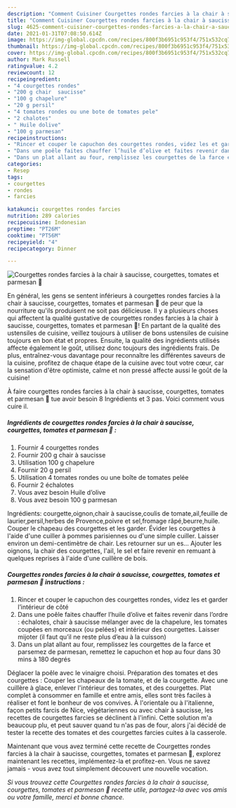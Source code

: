 ```yaml
---
description: "Comment Cuisiner Courgettes rondes farcies à la chair à saucisse, courgettes, tomates et parmesan 🤤"
title: "Comment Cuisiner Courgettes rondes farcies à la chair à saucisse, courgettes, tomates et parmesan 🤤"
slug: 4625-comment-cuisiner-courgettes-rondes-farcies-a-la-chair-a-saucisse-courgettes-tomates-et-parmesan
date: 2021-01-31T07:08:50.614Z
image: https://img-global.cpcdn.com/recipes/800f3b6951c953f4/751x532cq70/courgettes-rondes-farcies-a-la-chair-a-saucisse-courgettes-tomates-et-parmesan-🤤-photo-principale-de-la-recette.jpg
thumbnail: https://img-global.cpcdn.com/recipes/800f3b6951c953f4/751x532cq70/courgettes-rondes-farcies-a-la-chair-a-saucisse-courgettes-tomates-et-parmesan-🤤-photo-principale-de-la-recette.jpg
cover: https://img-global.cpcdn.com/recipes/800f3b6951c953f4/751x532cq70/courgettes-rondes-farcies-a-la-chair-a-saucisse-courgettes-tomates-et-parmesan-🤤-photo-principale-de-la-recette.jpg
author: Mark Russell
ratingvalue: 4.2
reviewcount: 12
recipeingredient:
- "4 courgettes rondes"
- "200 g chair  saucisse"
- "100 g chapelure"
- "20 g persil"
- "4 tomates rondes ou une bote de tomates pele"
- "2 chalotes"
- " Huile dolive"
- "100 g parmesan"
recipeinstructions:
- "Rincer et couper le capuchon des courgettes rondes, videz les et garder l’intérieur de côté"
- "Dans une poêle faites chauffer l’huile d’olive et faites revenir dans l’ordre : échalotes, chair à saucisse mélanger avec de la chapelure, les tomates coupées en morceaux (ou pelées) et intérieur des courgettes. Laisser mijoter (il faut qu’il ne reste plus d’eau à la cuisson)"
- "Dans un plat allant au four, remplissez les courgettes de la farce et parsemez de parmesan, remettez le capuchon et hop au four dans 30 mins à 180 degrés"
categories:
- Resep
tags:
- courgettes
- rondes
- farcies

katakunci: courgettes rondes farcies 
nutrition: 289 calories
recipecuisine: Indonesian
preptime: "PT26M"
cooktime: "PT56M"
recipeyield: "4"
recipecategory: Dinner

---
```



![Courgettes rondes farcies à la chair à saucisse, courgettes, tomates et parmesan 🤤](https://img-global.cpcdn.com/recipes/800f3b6951c953f4/751x532cq70/courgettes-rondes-farcies-a-la-chair-a-saucisse-courgettes-tomates-et-parmesan-🤤-photo-principale-de-la-recette.jpg)

En général, les gens se sentent inférieurs à courgettes rondes farcies à la chair à saucisse, courgettes, tomates et parmesan 🤤 de peur que la nourriture qu'ils produisent ne soit pas délicieuse. Il y a plusieurs choses qui affectent la qualité gustative de courgettes rondes farcies à la chair à saucisse, courgettes, tomates et parmesan 🤤! En partant de la qualité des ustensiles de cuisine, veillez toujours à utiliser de bons ustensiles de cuisine toujours en bon état et propres. Ensuite, la qualité des ingrédients utilisés affecte également le goût, utilisez donc toujours des ingrédients frais. De plus, entraînez-vous davantage pour reconnaître les différentes saveurs de la cuisine, profitez de chaque étape de la cuisine avec tout votre cœur, car la sensation d'être optimiste, calme et non pressé affecte aussi le goût de la cuisine!

<!--inarticleads1-->

À faire courgettes rondes farcies à la chair à saucisse, courgettes, tomates et parmesan 🤤 tue avoir besoin 8 Ingrédients et 3 pas. Voici comment vous cuire il.

##### Ingrédients de courgettes rondes farcies à la chair à saucisse, courgettes, tomates et parmesan 🤤 :

1. Fournir 4 courgettes rondes
1. Fournir 200 g chair à saucisse
1. Utilisation 100 g chapelure
1. Fournir 20 g persil
1. Utilisation 4 tomates rondes ou une boîte de tomates pelée
1. Fournir 2 échalotes
1. Vous avez besoin  Huile d’olive
1. Vous avez besoin 100 g parmesan


Ingrédients: courgette,oignon,chair à saucisse,coulis de tomate,ail,feuille de laurier,persil,herbes de Provence,poivre et sel,fromage râpé,beurre,huile. Couper le chapeau des courgettes et les garder. Évider les courgettes à l&#39;aide d&#39;une cuiller à pommes parisiennes ou d&#39;une simple cuiller. Laisser environ un demi-centimètre de chair. Les retourner sur un es… Ajouter les oignons, la chair des courgettes, l&#39;ail, le sel et faire revenir en remuant à quelques reprises à l&#39;aide d&#39;une cuillère de bois. 

<!--inarticleads2-->

##### Courgettes rondes farcies à la chair à saucisse, courgettes, tomates et parmesan 🤤 instructions :

1. Rincer et couper le capuchon des courgettes rondes, videz les et garder l’intérieur de côté
1. Dans une poêle faites chauffer l’huile d’olive et faites revenir dans l’ordre : échalotes, chair à saucisse mélanger avec de la chapelure, les tomates coupées en morceaux (ou pelées) et intérieur des courgettes. Laisser mijoter (il faut qu’il ne reste plus d’eau à la cuisson)
1. Dans un plat allant au four, remplissez les courgettes de la farce et parsemez de parmesan, remettez le capuchon et hop au four dans 30 mins à 180 degrés


Déglacer la poêle avec le vinaigre choisi. Préparation des tomates et des courgettes : Couper les chapeaux de la tomate, et de la courgette. Avec une cuillère à glace, enlever l&#39;intérieur des tomates, et des courgettes. Plat complet à consommer en famille et entre amis, elles sont très faciles à réaliser et font le bonheur de vos convives. À l&#39;orientale ou à l&#39;italienne, façon petits farcis de Nice, végétariennes ou avec chair à saucisse, les recettes de courgettes farcies se déclinent à l&#39;infini. Cette solution m&#39;a beaucoup plu, et peut sauver quand tu n&#39;as pas de four, alors j&#39;ai décidé de tester la recette des tomates et des courgettes farcies cuites à la casserole. 

<!--inarticleads1-->

<p>
Maintenant que vous avez terminé cette recette de Courgettes rondes farcies à la chair à saucisse, courgettes, tomates et parmesan 🤤, explorez maintenant les recettes, implémentez-la et profitez-en. Vous ne savez jamais - vous avez tout simplement découvert une nouvelle vocation.
</p>

<p>
<i>Si vous trouvez cette Courgettes rondes farcies à la chair à saucisse, courgettes, tomates et parmesan 🤤 recette utile, partagez-la avec vos amis ou votre famille, merci et bonne chance.</i>
</p>
